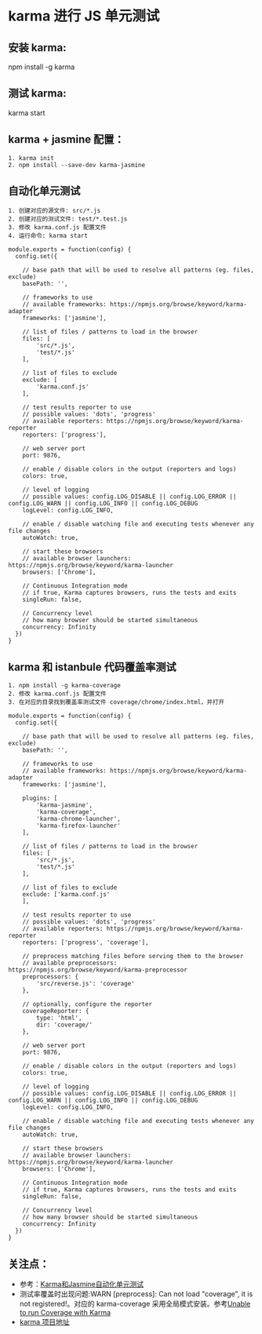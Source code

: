karma 进行 JS 单元测试
=====

## 安装 karma: 
npm install -g karma
## 测试 karma: 
karma start
## karma + jasmine 配置：
    1. karma init
    2. npm install --save-dev karma-jasmine
## 自动化单元测试
    1. 创建对应的源文件: src/*.js
    2. 创建对应的测试文件: test/*.test.js
    3. 修改 karma.conf.js 配置文件
    4. 运行命令: karma start
```
module.exports = function(config) {
  config.set({

    // base path that will be used to resolve all patterns (eg. files, exclude)
    basePath: '',

    // frameworks to use
    // available frameworks: https://npmjs.org/browse/keyword/karma-adapter
    frameworks: ['jasmine'],

    // list of files / patterns to load in the browser
    files: [
        'src/*.js', 
        'test/*.js'
    ],

    // list of files to exclude
    exclude: [
        'karma.conf.js'
    ],

    // test results reporter to use
    // possible values: 'dots', 'progress'
    // available reporters: https://npmjs.org/browse/keyword/karma-reporter
    reporters: ['progress'],

    // web server port
    port: 9876,

    // enable / disable colors in the output (reporters and logs)
    colors: true,

    // level of logging
    // possible values: config.LOG_DISABLE || config.LOG_ERROR || config.LOG_WARN || config.LOG_INFO || config.LOG_DEBUG
    logLevel: config.LOG_INFO,

    // enable / disable watching file and executing tests whenever any file changes
    autoWatch: true,

    // start these browsers
    // available browser launchers: https://npmjs.org/browse/keyword/karma-launcher
    browsers: ['Chrome'],

    // Continuous Integration mode
    // if true, Karma captures browsers, runs the tests and exits
    singleRun: false,

    // Concurrency level
    // how many browser should be started simultaneous
    concurrency: Infinity
  })
}
```
## karma 和 istanbule 代码覆盖率测试
    1. npm install -g karma-coverage
    2. 修改 karma.conf.js 配置文件
    3. 在对应的目录找到覆盖率测试文件 coverage/chrome/index.html，并打开
```
module.exports = function(config) {
  config.set({

    // base path that will be used to resolve all patterns (eg. files, exclude)
    basePath: '',

    // frameworks to use
    // available frameworks: https://npmjs.org/browse/keyword/karma-adapter
    frameworks: ['jasmine'],

    plugins: [
        'karma-jasmine', 
        'karma-coverage',
        'karma-chrome-launcher',
        'karma-firefox-launcher'
    ],

    // list of files / patterns to load in the browser
    files: [
        'src/*.js', 
        'test/*.js'
    ],

    // list of files to exclude
    exclude: ['karma.conf.js'
    ],

    // test results reporter to use
    // possible values: 'dots', 'progress'
    // available reporters: https://npmjs.org/browse/keyword/karma-reporter
    reporters: ['progress', 'coverage'],

    // preprocess matching files before serving them to the browser
    // available preprocessors: https://npmjs.org/browse/keyword/karma-preprocessor
    preprocessors: { 
        'src/reverse.js': 'coverage'
    },

    // optionally, configure the reporter
    coverageReporter: {
        type: 'html',
        dir: 'coverage/'
    },

    // web server port
    port: 9876,

    // enable / disable colors in the output (reporters and logs)
    colors: true,

    // level of logging
    // possible values: config.LOG_DISABLE || config.LOG_ERROR || config.LOG_WARN || config.LOG_INFO || config.LOG_DEBUG
    logLevel: config.LOG_INFO,

    // enable / disable watching file and executing tests whenever any file changes
    autoWatch: true,

    // start these browsers
    // available browser launchers: https://npmjs.org/browse/keyword/karma-launcher
    browsers: ['Chrome'],

    // Continuous Integration mode
    // if true, Karma captures browsers, runs the tests and exits
    singleRun: false,

    // Concurrency level
    // how many browser should be started simultaneous
    concurrency: Infinity
  })
}
```
## 关注点：
* 参考：[Karma和Jasmine自动化单元测试](http://blog.fens.me/nodejs-karma-jasmine/)
* 测试率覆盖时出现问题:WARN [preprocess]: Can not load "coverage", it is not registered!。对应的 karma-coverage 采用全局模式安装。参考[Unable to run Coverage with Karma](http://stackoverflow.com/questions/18069865/unable-to-run-coverage-with-karma)
* [karma 项目地址](https://github.com/karma-runner/karma)